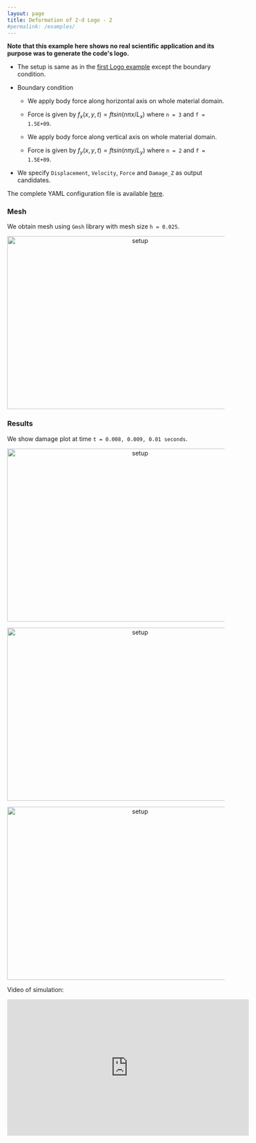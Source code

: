 ```yaml
---
layout: page
title: Deformation of 2-d Logo - 2
#permalink: /examples/
---
```

<script type="text/x-mathjax-config">
    MathJax.Hub.Config({
      tex2jax: {
        skipTags: ['script', 'noscript', 'style', 'textarea', 'pre'],
        inlineMath: [['$','$']]
      }
    });
  </script>
  <script src="https://cdn.mathjax.org/mathjax/latest/MathJax.js?config=TeX-AMS-MML_HTMLorMML" type="text/javascript"></script>
  
 **Note that this example here shows no real scientific application and its purpose was to generate the code's logo.**


- The setup is same as in the [first Logo example](fd-logo-soft-material.html) except the boundary condition. 

- Boundary condition

	- We apply body force along horizontal axis on whole material domain.

	- Force is given by $f_x(x,y,t) = f t sin(n\pi x/L_x)$ where `n = 3` and `f = 1.5E+09`.

	- We apply body force along vertical axis on whole material domain.

	- Force is given by $f_y(x,y,t) = f t sin(n\pi y/L_y)$ where `n = 2` and `f = 1.5E+09`.

- We specify `Displacement`, `Velocity`, `Force` and `Damage_Z` as output candidates. 

The complete YAML configuration file is available [here](https://github.com/nonlocalmodels/NLMech/blob/main/examples/fdModel/logo2/input.yaml).

### Mesh
We obtain mesh using `Gmsh` library with mesh size `h = 0.025`. 

<p id="result" align="center">
	<img src="{{ site.url }}/assets/img/logo_mesh.png" alt="setup" width="600" height="400" />
</p>

### Results
We show damage plot at time `t = 0.008, 0.009, 0.01 seconds`. 

<p id="result" align="center">
	<img src="{{ site.url }}/assets/img/Z_fd_logo_2_8.png" alt="setup" width="600" height="400" />
</p>

<p id="result" align="center">
	<img src="{{ site.url }}/assets/img/Z_fd_logo_2_9.png" alt="setup" width="600" height="400" />
</p>

<p id="result" align="center">
	<img src="{{ site.url }}/assets/img/Z_fd_logo_2_10.png" alt="setup" width="600" height="400" />
</p>


Video of simulation:

<iframe width="560" height="315" src="https://www.youtube.com/embed/Ecddv7XvBgI" frameborder="0" allow="accelerometer; autoplay; encrypted-media; gyroscope; picture-in-picture" allowfullscreen></iframe>
